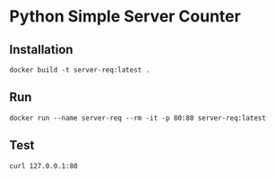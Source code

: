 # Python Simple Server Counter

## Installation

```docker
docker build -t server-req:latest .
```

## Run

```docker
docker run --name server-req --rm -it -p 80:80 server-req:latest
```

## Test

```bash
curl 127.0.0.1:80
```
